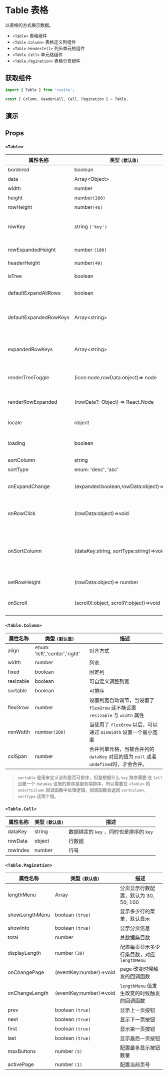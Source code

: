 # Table 表格 

以表格的方式展示数据。

* `<Table>` 表格组件
* `<Table.Column>` 表格定义列组件
* `<Table.HeaderCell>` 列头单元格组件
* `<Table.Cell>` 单元格组件
* `<Table.Pagination>` 表格分页组件

## 获取组件

```js
import { Table } from 'rsuite';

const { Column, HeaderCell, Cell, Pagination } = Table;
```

## 演示

<!--{demo}-->

## Props

### `<Table>`

| 属性名称               | 类型 `(默认值)`                         | 描述                                                         |
| ---------------------- | --------------------------------------- | ------------------------------------------------------------ |
| bordered               | boolean                                 | 显示边框线                                                   |
| data                   | Array&lt;Object&gt;                     | 表格数据                                                     |
| width                  | number                                  | 宽度                                                         |
| height                 | number`(200)`                           | 高度                                                         |
| rowHeight              | number`(46)`                            | 行高                                                         |
| rowKey                 | string `('key')`                        | 每一个行对应的 `data` 中的唯一 `key`                         |
| rowExpandedHeight      | number `(100)`                          | 设置可展开区域的高度                                     |
| headerHeight           | number`(40)`                            | 表头高度                                                     |
| isTree                 | boolean                                 | 是否展示为树表格                                             |
| defaultExpandAllRows   | boolean                                 | 默认展开所有节点                                             |
| defaultExpandedRowKeys | Array&lt;string&gt;                     | 通过 rowKey 指定默认展开的行                                 |
| expandedRowKeys        | Array&lt;string&gt;                     | 通过 rowKey 指定展开的行 (受控)                              |
| renderTreeToggle       | (icon:node,rowData:object)=> node       | 树形表格，在展开节点的回调函数                               |
| renderRowExpanded      | (rowDate?: Object) => React.Node        | 自定义可以展开区域的内容                                     |
| locale                 | object                                  | 本地化语言配置                                               |
| loading                | boolean                                 | 显示 loading 状态                                            |
| sortColumn             | string                                  | 排序列名称                                                   |
| sortType               | enum: 'desc', 'asc'                     | 排序类型                                                     |
| onExpandChange         | (expanded:boolean,rowData:object)=>void | 树形表格，在展开节点的回调函数                               |
| onRowClick             | (rowData:object)=>void                  | 行点击后的回调函数， 返回 `rowDate`                          |
| onSortColumn           | (dataKey:string, sortType:string)=>void | 点击排序列的回调函数，返回 `sortColumn`, `sortType` 这两个值 |
| setRowHeight           | (rowData:object)=> number               | 自定义设置行高                                               |
| onScroll               | (scrollX:object, scrollY:object)=>void  | 滚动条滚动时候的回调函数                                     |

### `<Table.Column>`

| 属性名称  | 类型 `(默认值)`               | 描述                                                                                  |
| --------- | ----------------------------- | ------------------------------------------------------------------------------------- |
| align     | enum: 'left','center','right' | 对齐方式                                                                              |
| width     | number                        | 列宽                                                                                  |
| fixed     | boolean                       | 固定列                                                                                |
| resizable | boolean                       | 可自定义调整列宽                                                                      |
| sortable  | boolean                       | 可排序                                                                                |
| flexGrow  | number                        | 设置列宽自动调节，当设置了 `flexGrow` 就不能设置 `resizable` 与 `width` 属性          |
| minWidth  | number`(200)`                 | 当使用了 `flexGrow` 以后，可以通过 `minWidth` 设置一个最小宽度                        |
| colSpan   | number                        | 合并列单元格，当被合并列的 `dataKey` 对应的值为 `null` 或者 `undefined`时，才会合并。 |

> `sortable` 是用来定义该列是否可排序，但是根据什么 `key` 排序需要 在 `Cell` 设置一个 `dataKey`
> 这里的排序是服务端排序，所以需要在 `<Table>` 的 `onSortColumn` 回调函数中处理逻辑，回调函数会返回 `sortColumn`, `sortType` 这两个值。

### `<Table.Cell>`

| 属性名称 | 类型 `(默认值)` | 描述                                    |
| -------- | --------------- | --------------------------------------- |
| dataKey  | string          | 数据绑定的 `key` ，同时也是排序的 `key` |
| rowData  | object          | 行数据                                  |
| rowIndex | number          | 行号                                    |

### `<Table.Pagination>`

| 属性名称       | 类型 `(默认值)`         | 描述                                        |
| -------------- | ----------------------- | ------------------------------------------- |
| lengthMenu     | Array                   | 分页显示行数配置，默认为 30, 50, 100        |
| showLengthMenu | boolean `(true)`        | 显示多少行的菜单，默认显示                  |
| showInfo       | boolean `(true)`        | 显示分页信息                                |
| total          | number                  | 总数据条目数                                |
| displayLength  | number `(30)`           | 配置每页显示多少行条目数，对应 `lengthMenu` |
| onChangePage   | (eventKey:number)=>void | page 改变时候触发的回调函数                 |
| onChangeLength | (eventKey:number)=>void | `lengthMenu` 值发生改变的时候触发的回调函数 |
| prev           | boolean `(true)`        | 显示上一页按钮                              |
| next           | boolean `(true)`        | 显示下一页按钮                              |
| first          | boolean `(true)`        | 显示第一页按钮                              |
| last           | boolean `(true)`        | 显示最后一页按钮                            |
| maxButtons     | number `(5)`            | 配置最多显示按钮数量                        |
| activePage     | number `(1)`            | 配置当前页号                                |
